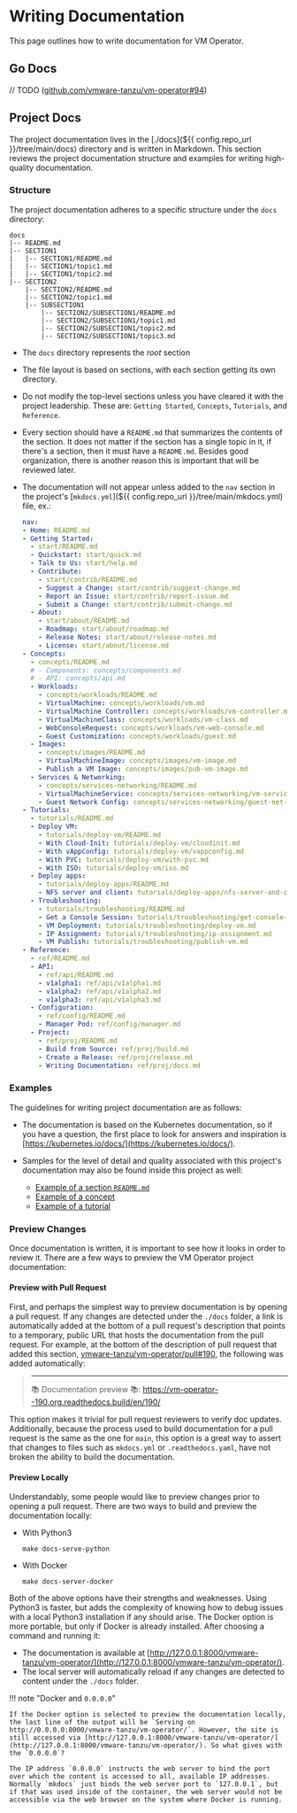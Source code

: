 # Writing Documentation

This page outlines how to write documentation for VM Operator.

## Go Docs

// TODO ([github.com/vmware-tanzu/vm-operator#94](https://github.com/vmware-tanzu/vm-operator/issues/94))

## Project Docs

The project documentation lives in the [./docs](${{ config.repo_url }}/tree/main/docs) directory and is written in Markdown. This section reviews the project documentation structure and examples for writing high-quality documentation.

### Structure

The project documentation adheres to a specific structure under the `docs` directory:

```
docs
|-- README.md
|-- SECTION1
|   |-- SECTION1/README.md
|   |-- SECTION1/topic1.md
|   |-- SECTION1/topic2.md
|-- SECTION2
    |-- SECTION2/README.md
    |-- SECTION2/topic1.md
    |-- SUBSECTION1
        |-- SECTION2/SUBSECTION1/README.md
        |-- SECTION2/SUBSECTION1/topic1.md
        |-- SECTION2/SUBSECTION1/topic2.md
        |-- SECTION2/SUBSECTION1/topic3.md
```

* The `docs` directory represents the _root_ section

* The file layout is based on sections, with each section getting its own directory.

* Do not modify the top-level sections unless you have cleared it with the project leadership. These are: `Getting Started`, `Concepts`, `Tutorials`, and `Reference`.

* Every section should have a `README.md` that summarizes the contents of the section. It does not matter if the section has a single topic in it, if there's a section, then it must have a `README.md`. Besides good organization, there is another reason this is important that will be reviewed later.

* The documentation will not appear unless added to the `nav` section in the project's [`mkdocs.yml`](${{ config.repo_url }}/tree/main/mkdocs.yml) file, ex.:

    ```yaml title="mkdocs.yml"
    nav:
    - Home: README.md
    - Getting Started:
      - start/README.md
      - Quickstart: start/quick.md
      - Talk to Us: start/help.md
      - Contribute:
        - start/contrib/README.md
        - Suggest a Change: start/contrib/suggest-change.md
        - Report an Issue: start/contrib/report-issue.md
        - Submit a Change: start/contrib/submit-change.md
      - About:
        - start/about/README.md
        - Roadmap: start/about/roadmap.md
        - Release Notes: start/about/release-notes.md
        - License: start/about/license.md
    - Concepts:
      - concepts/README.md
      # - Components: concepts/components.md
      # - API: concepts/api.md
      - Workloads:
        - concepts/workloads/README.md
        - VirtualMachine: concepts/workloads/vm.md
        - VirtualMachine Controller: concepts/workloads/vm-controller.md
        - VirtualMachineClass: concepts/workloads/vm-class.md
        - WebConsoleRequest: concepts/workloads/vm-web-console.md
        - Guest Customization: concepts/workloads/guest.md
      - Images:
        - concepts/images/README.md
        - VirtualMachineImage: concepts/images/vm-image.md
        - Publish a VM Image: concepts/images/pub-vm-image.md
      - Services & Networking:
        - concepts/services-networking/README.md
        - VirtualMachineService: concepts/services-networking/vm-service.md
        - Guest Network Config: concepts/services-networking/guest-net-config.md
    - Tutorials:
      - tutorials/README.md
      - Deploy VM:
        - tutorials/deploy-vm/README.md
        - With Cloud-Init: tutorials/deploy-vm/cloudinit.md
        - With vAppConfig: tutorials/deploy-vm/vappconfig.md
        - With PVC: tutorials/deploy-vm/with-pvc.md
        - With ISO: tutorials/deploy-vm/iso.md
      - Deploy apps:
        - tutorials/deploy-apps/README.md
        - NFS server and client: tutorials/deploy-apps/nfs-server-and-client.md
      - Troubleshooting:
        - tutorials/troubleshooting/README.md
        - Get a Console Session: tutorials/troubleshooting/get-console-session.md
        - VM Deployment: tutorials/troubleshooting/deploy-vm.md
        - IP Assignment: tutorials/troubleshooting/ip-assignment.md
        - VM Publish: tutorials/troubleshooting/publish-vm.md
    - Reference:
      - ref/README.md
      - API:
        - ref/api/README.md
        - v1alpha1: ref/api/v1alpha1.md
        - v1alpha2: ref/api/v1alpha2.md
        - v1alpha3: ref/api/v1alpha3.md
      - Configuration:
        - ref/config/README.md
        - Manager Pod: ref/config/manager.md
      - Project:
        - ref/proj/README.md
        - Build from Source: ref/proj/build.md
        - Create a Release: ref/proj/release.md
        - Writing Documentation: ref/proj/docs.md
    ```

### Examples

The guidelines for writing project documentation are as follows:

* The documentation is based on the Kubernetes documentation, so if you have a question, the first place to look for answers and inspiration is [https://kubernetes.io/docs/](https://kubernetes.io/docs/).

* Samples for the level of detail and quality associated with this project's documentation may also be found inside this project as well:

    * [Example of a section `README.md`](../../concepts/workloads/README.md)
    * [Example of a concept](../../concepts/workloads/vm.md)
    * [Example of a tutorial](../../tutorials/deploy-vm/cloudinit.md)

### Preview Changes

Once documentation is written, it is important to see how it looks in order to review it. There are a few ways to preview the VM Operator project documentation:

#### Preview with Pull Request

First, and perhaps the simplest way to preview documentation is by opening a pull request. If any changes are detected under the `./docs` folder, a link is automatically added at the bottom of a pull request's description that points to a temporary, public URL that hosts the documentation from the pull request. For example, at the bottom of the description of pull request that added this section, [vmware-tanzu/vm-operator/pull#190](https://github.com/vmware-tanzu/vm-operator/pull/190), the following was added automatically:

> ----
> :books: Documentation preview :books:: https://vm-operator--190.org.readthedocs.build/en/190/

This option makes it trivial for pull request reviewers to verify doc updates. Additionally, because the process used to build documentation for a pull request is the same as the one for `main`, this option is a great way to assert that changes to files such as `mkdocs.yml` or `.readthedocs.yaml`, have not broken the ability to build the documentation.

#### Preview Locally

Understandably, some people would like to preview changes prior to opening a pull request. There are two ways to build and preview the documentation locally:

* With Python3

    ```shell
    make docs-serve-python
    ```

* With Docker

    ```shell
    make docs-server-docker
    ```

Both of the above options have their strengths and weaknesses. Using Python3 is faster, but adds the complexity of knowing how to debug issues with a local Python3 installation if any should arise. The Docker option is more portable, but only if Docker is already installed. After choosing a command and running it:

* The documentation is available at [http://127.0.0.1:8000/vmware-tanzu/vm-operator/](http://127.0.0.1:8000/vmware-tanzu/vm-operator/).
* The local server will automatically reload if any changes are detected to content under the `./docs` folder. 

!!! note "Docker and `0.0.0.0`"

    If the Docker option is selected to preview the documentation locally, the last line of the output will be `Serving on http://0.0.0.0:8000/vmware-tanzu/vm-operator/`. However, the site is still accessed via [http://127.0.0.1:8000/vmware-tanzu/vm-operator/](http://127.0.0.1:8000/vmware-tanzu/vm-operator/). So what gives with the `0.0.0.0`?

    The IP address `0.0.0.0` instructs the web server to bind the port over which the content is accessed to all, available IP addresses. Normally `mkdocs` just binds the web server port to `127.0.0.1`, but if that was used inside of the container, the web server would not be accessible via the web browser on the system where Docker is running.

